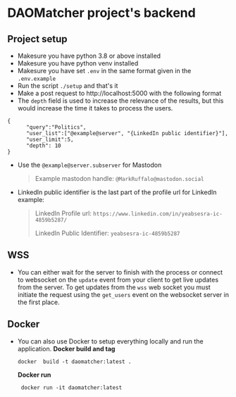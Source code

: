 # DAOMatcher project's backend

## Project setup

- Makesure you have python 3.8 or above installed
- Makesure you have python venv installed
- Makesure you have set `.env` in the same format given in the `.env.example`
- Run the script `./setup` and that's it
- Make a post request to http://localhost:5000 with the following format
- The `depth` field is used to increase the relevance of the results, but this would increase the time it takes to process the users.
```
{
      "query":"Politics",
      "user_list":["@example@server", "{LinkedIn public identifier}"],
      "user_limit":5,
      "depth": 10
}
```

- Use the `@example@server.subserver` for Mastodon
   > Example mastodon handle:  `@MarkRuffalo@mastodon.social`
- LinkedIn public identifier is the last part of the profile url for LinkedIn example:

  > LinkedIn Profile url: `https://www.linkedin.com/in/yeabsesra-ic-4859b5287/`
  >
  > LinkedIn Public Identifier: `yeabsesra-ic-4859b5287`

## WSS

- You can either wait for the server to finish with the process or connect to websocket on the `update` event from your client to get live updates from the server. To get updates from the `wss` web socket you must initiate the request using the `get_users` event on the websocket server in the first place.

## Docker

- You can also use Docker to setup everything locally and run the application.
  **Docker build and tag**

  ```
  docker  build -t daomatcher:latest .
  ```

  **Docker run**

  ```
   docker run -it daomatcher:latest
  ```
